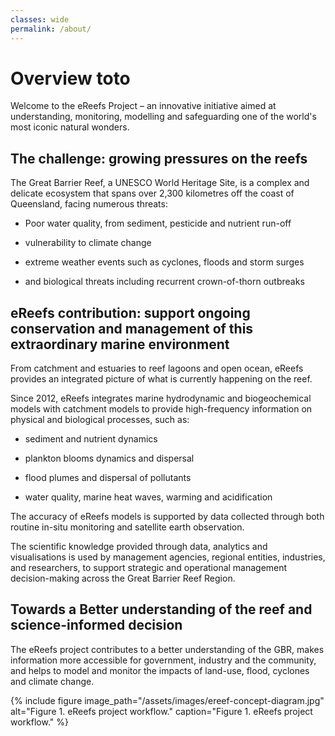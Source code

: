```yaml
---
classes: wide
permalink: /about/
---
```


# Overview toto

Welcome to the eReefs Project – an innovative initiative aimed at understanding, monitoring, modelling and safeguarding one of the world's most iconic natural wonders.

## The challenge:  growing pressures on the reefs

The Great Barrier Reef, a UNESCO World Heritage Site, is a complex and delicate ecosystem that spans over 2,300 kilometres off the coast of Queensland, facing numerous threats:

- Poor water quality, from sediment, pesticide and nutrient run-off

- vulnerability to climate change

- extreme weather events such as cyclones, floods and storm surges

- and biological threats including recurrent crown-of-thorn outbreaks

## eReefs contribution: support ongoing conservation and management of this extraordinary marine environment

From catchment and estuaries to reef lagoons and open ocean, eReefs provides an integrated picture of what is currently happening on the reef.

Since 2012, eReefs integrates marine hydrodynamic and biogeochemical models with catchment models to provide high-frequency information on physical and biological processes, such as:

- sediment and nutrient dynamics

- plankton blooms dynamics and dispersal

- flood plumes and dispersal of pollutants

- water quality, marine heat waves, warming and acidification

The accuracy of eReefs models is supported by data collected through both routine in-situ monitoring and satellite earth observation.

The scientific knowledge provided through data, analytics and visualisations is used by management agencies, regional entities, industries, and researchers, to support strategic and operational management decision-making across the Great Barrier Reef Region.

## Towards a Better understanding of the reef and science-informed decision

The eReefs project contributes to a better understanding of the GBR, makes information more accessible for government, industry and the community, and helps to model and monitor the impacts of land-use, flood, cyclones and climate change.

{% include figure image_path="/assets/images/ereef-concept-diagram.jpg" alt="Figure 1. eReefs project workflow." caption="Figure 1. eReefs project workflow." %}

